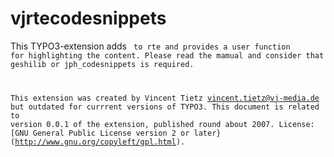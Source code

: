 # vjrtecodesnippets
This TYPO3-extension adds <code> to rte and provides a user function for highlighting the content.
Please read the mamual and consider that geshilib or jph_codesnippets is required.

This extension was created by Vincent Tietz <vincent.tietz@vj-media.de> but outdated for currrent versions of TYPO3.
This document is related to version 0.0.1 of the extension, published round about 2007.
License:  [GNU General Public License version 2 or later}(http://www.gnu.org/copyleft/gpl.html).
